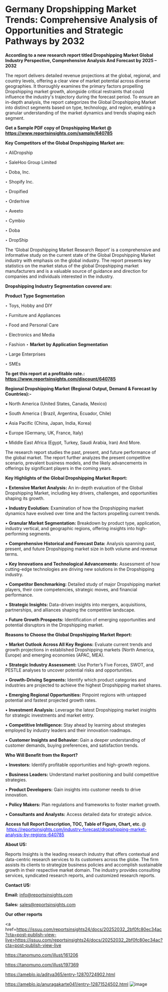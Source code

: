 # Germany Dropshipping Market Trends: Comprehensive Analysis of Opportunities and Strategic Pathways by 2032

<strong>According to a new research report titled Dropshipping Market Global Industry Perspective, Comprehensive Analysis And Forecast by 2025 – 2032</strong>

The report delivers detailed revenue projections at the global, regional, and country levels, offering a clear view of market potential across diverse geographies. It thoroughly examines the primary factors propelling Dropshipping market growth, alongside critical restraints that could influence the industry's trajectory during the forecast period. To ensure an in-depth analysis, the report categorizes the Global Dropshipping Market into distinct segments based on type, technology, and region, enabling a granular understanding of the market dynamics and trends shaping each segment.

<strong>Get a Sample PDF copy of Dropshipping Market </strong><strong>@<a href=https://www.reportsinsights.com/sample/640785 style=color:#0000ff;> https://www.reportsinsights.com/sample/640785</a></strong></font>

<strong>Key Competitors of the Global Dropshipping Market are:</strong>

‣ AliDropship

‣ SaleHoo Group Limited

‣ Doba, Inc.

‣ Shopify Inc.

‣ Dropified

‣ Orderhive

‣ Aveeto

‣ Cymbio

‣ Doba

‣ DropShip

The ‘Global Dropshipping Market Research Report’ is a comprehensive and informative study on the current state of the Global Dropshipping Market industry with emphasis on the global industry. The report presents key statistics on the market status of the global Dropshipping market manufacturers and is a valuable source of guidance and direction for companies and individuals interested in the industry.

<strong>Dropshipping Industry Segmentation covered are:</strong>

<strong>Product Type Segmentation</strong>

‣ Toys, Hobby and DIY

‣ Furniture and Appliances

‣ Food and Personal Care

‣ Electronics and Media

‣ Fashion
‣ 
<strong>Market by Application Segmentation</strong>

‣ Large Enterprises

‣ SMEs

<strong>To get this report at a profitable rate.: <a href=https://www.reportsinsights.com/discount/640785 style=color:#0000ff;>https://www.reportsinsights.com/discount/640785</a></strong></font>

<strong>Regional Dropshipping Market (Regional Output, Demand &amp; Forecast by Countries):-</strong>

• North America (United States, Canada, Mexico)

• South America ( Brazil, Argentina, Ecuador, Chile)

• Asia Pacific (China, Japan, India, Korea)

• Europe (Germany, UK, France, Italy)

• Middle East Africa (Egypt, Turkey, Saudi Arabia, Iran) And More.

The research report studies the past, present, and future performance of the global market. The report further analyzes the present competitive scenario, prevalent business models, and the likely advancements in offerings by significant players in the coming years.

<strong>Key Highlights of the Global Dropshipping Market Report:</strong>

• <strong>Extensive Market Analysis:</strong> An in-depth evaluation of the Global Dropshipping Market, including key drivers, challenges, and opportunities shaping its growth.

• <strong>Industry Evolution:</strong> Examination of how the Dropshipping market dynamics have evolved over time and the factors propelling current trends.

• <strong>Granular Market Segmentation:</strong> Breakdown by product type, application, industry vertical, and geographic regions, offering insights into high-performing segments.

• <strong>Comprehensive Historical and Forecast Data:</strong> Analysis spanning past, present, and future Dropshipping market size in both volume and revenue terms.

• <strong>Key Innovations and Technological Advancements:</strong> Assessment of how cutting-edge technologies are driving new solutions in the Dropshipping industry.

• <strong>Competitor Benchmarking:</strong> Detailed study of major Dropshipping market players, their core competencies, strategic moves, and financial performance.

• <strong>Strategic Insights:</strong> Data-driven insights into mergers, acquisitions, partnerships, and alliances shaping the competitive landscape.

• <strong>Future Growth Prospects:</strong> Identification of emerging opportunities and potential disruptors in the Dropshipping market.

<strong>Reasons to Choose the Global Dropshipping Market Report:</strong>

• <strong>Market Outlook Across All Key Regions:</strong> Evaluate current trends and growth projections in established Dropshipping markets (North America, Europe) and emerging economies (APAC, MEA).

• <strong>Strategic Industry Assessment:</strong> Use Porter’s Five Forces, SWOT, and PESTLE analyses to uncover potential risks and opportunities.

• <strong>Growth-Driving Segments:</strong> Identify which product categories and industries are projected to achieve the highest Dropshipping market shares.

• <strong>Emerging Regional Opportunities:</strong> Pinpoint regions with untapped potential and fastest projected growth rates.

• <strong>Investment Analysis:</strong> Leverage the latest Dropshipping market insights for strategic investments and market entry.

• <strong>Competitive Intelligence:</strong> Stay ahead by learning about strategies employed by industry leaders and their innovation roadmaps.

• <strong>Customer Insights and Behavior:</strong> Gain a deeper understanding of customer demands, buying preferences, and satisfaction trends.

<strong>Who Will Benefit from the Report?</strong>

• <strong>Investors:</strong> Identify profitable opportunities and high-growth regions.

• <strong>Business Leaders:</strong> Understand market positioning and build competitive strategies.

• <strong>Product Developers:</strong> Gain insights into customer needs to drive innovation.

• <strong>Policy Makers:</strong> Plan regulations and frameworks to foster market growth.

• <strong>Consultants and Analysts:</strong> Access detailed data for strategic advice.
</ul>
<strong>Access full Report Description, TOC, Table of Figure, Chart, etc. </strong>@  <a href=https://reportsinsights.com/industry-forecast/dropshipping-market-analysis-by-regions-640785 style=color:#0000ff;>https://reportsinsights.com/industry-forecast/dropshipping-market-analysis-by-regions-640785</a></font>

<strong><strong>About US</strong>:</strong>

Reports Insights is the leading research industry that offers contextual and data-centric research services to its customers across the globe. The firm assists its clients to strategize business policies and accomplish sustainable growth in their respective market domain. The industry provides consulting services, syndicated research reports, and customized research reports.

<strong>Contact US:</strong>

<p class=""""><b>Email:</b> <a href=mailto:info@reportsinsights.com>info@reportsinsights.com</a></p>
<p class=""""><b>Sales:</b> <a href=mailto:sales@reportsinsights.com>sales@reportsinsights.com</a></p>

<strong>Our other reports</strong>

<a href=https://issuu.com/reportsinsights24/docs/20252032_2bf0fc80ec34ac?cta=post-publish-view-live>https://issuu.com/reportsinsights24/docs/20252032_2bf0fc80ec34ac?cta=post-publish-view-live</a>

<a href=https://tanomuno.com/illust/161206>https://tanomuno.com/illust/161206</a>

<a href=https://tanomuno.com/illust/197369>https://tanomuno.com/illust/197369</a>

<a href=https://ameblo.jp/aditya365/entry-12870724902.html>https://ameblo.jp/aditya365/entry-12870724902.html</a>

<a href=https://ameblo.jp/anuragakarte041/entry-12871524502.html>https://ameblo.jp/anuragakarte041/entry-12871524502.html</a>
![image](https://github.com/user-attachments/assets/9afee2b1-9e7c-451d-8e11-7840ec73f9dc)
